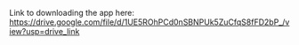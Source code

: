Link to downloading the app here: https://drive.google.com/file/d/1UE5ROhPCd0nSBNPUk5ZuCfqS8fFD2bP_/view?usp=drive_link
